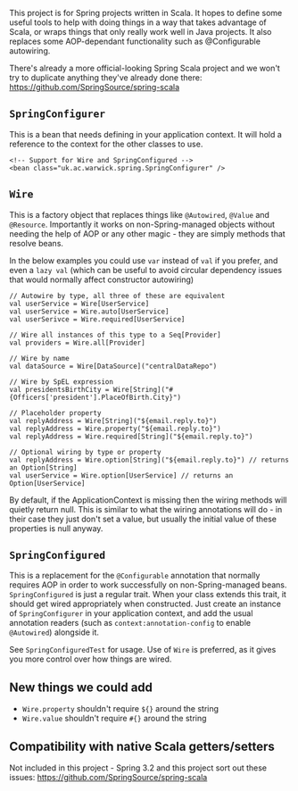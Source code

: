 This project is for Spring projects written in Scala. It hopes to define some useful tools to help with doing things in a way that takes advantage of Scala, or wraps things that only really work well in Java projects. It also replaces some AOP-dependant functionality such as @Configurable autowiring.

There's already a more official-looking Spring Scala project and we won't try to duplicate anything they've already done there: https://github.com/SpringSource/spring-scala

`SpringConfigurer`
-----

This is a bean that needs defining in your application context. It will hold a reference to the context for the other classes to use.

    <!-- Support for Wire and SpringConfigured -->
    <bean class="uk.ac.warwick.spring.SpringConfigurer" />

`Wire`
------

This is a factory object that replaces things like `@Autowired`, `@Value` and `@Resource`. 
Importantly it works on non-Spring-managed objects without needing the help of AOP or any
other magic - they are simply methods that resolve beans.

In the below examples you could use `var` instead of `val` if you prefer, and even a `lazy val`
(which can be useful to avoid circular dependency issues that would normally affect constructor autowiring)

    // Autowire by type, all three of these are equivalent
	val userService = Wire[UserService]
	val userService = Wire.auto[UserService]
    val userSerivce = Wire.required[UserService]

	// Wire all instances of this type to a Seq[Provider]
	val providers = Wire.all[Provider]

    // Wire by name
    val dataSource = Wire[DataSource]("centralDataRepo")

    // Wire by SpEL expression
    val presidentsBirthCity = Wire[String]("#{Officers['president'].PlaceOfBirth.City}")

    // Placeholder property
    val replyAddress = Wire[String]("${email.reply.to}")
    val replyAddress = Wire.property("${email.reply.to}")
    val replyAddress = Wire.required[String]("${email.reply.to}")

    // Optional wiring by type or property
    val replyAddress = Wire.option[String]("${email.reply.to}") // returns an Option[String]
    val userService = Wire.option[UserService] // returns an Option[UserService]

By default, if the ApplicationContext is missing then the wiring methods will quietly return null. This
is similar to what the wiring annotations will do - in their case they just don't set a value, but usually
the initial value of these properties is null anyway.

`SpringConfigured`
-----------------

This is a replacement for the `@Configurable` annotation that normally requires AOP in order to work successfully on non-Spring-managed beans. `SpringConfigured` is just a regular trait. When your class extends this trait, it should get wired appropriately when constructed. Just create an instance of `SpringConfigurer` in your application context, and add the usual annotation readers (such as `context:annotation-config` to enable `@Autowired`) alongside it.

See `SpringConfiguredTest` for usage. Use of `Wire` is preferred, as it gives you more control
over how things are wired.

New things we could add
------------

- `Wire.property` shouldn't require `${}` around the string
- `Wire.value` shouldn't require `#{}` around the string

Compatibility with native Scala getters/setters
------------

Not included in this project - Spring 3.2 and this project sort out these issues: https://github.com/SpringSource/spring-scala